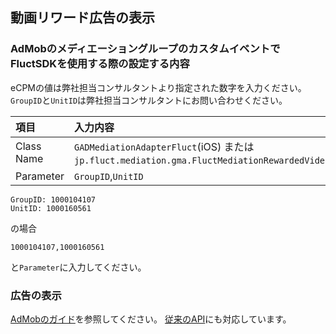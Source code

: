 ## 動画リワード広告の表示
### AdMobのメディエーショングループのカスタムイベントでFluctSDKを使用する際の設定する内容

eCPMの値は弊社担当コンサルタントより指定された数字を入力ください。`GroupID`と`UnitID`は弊社担当コンサルタントにお問い合わせください。

| 項目 | 入力内容 |
|:-----|:----- |
| Class Name | `GADMediationAdapterFluct`(iOS) または `jp.fluct.mediation.gma.FluctMediationRewardedVideoAdAdapter`(Android) |
| Parameter | `GroupID`,`UnitID` |


```
GroupID: 1000104107
UnitID: 1000160561
```

の場合

```
1000104107,1000160561
```

と`Parameter`に入力してください。

### 広告の表示
[AdMobのガイド](https://developers.google.com/admob/unity/rewarded-ads?hl=ja)を参照してください。
[従来のAPI](https://developers.google.com/admob/unity/rewarded-video?hl=ja)にも対応しています。